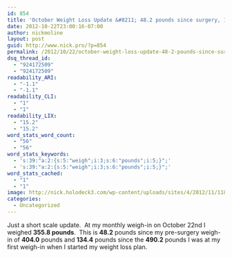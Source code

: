 ```yaml
---
id: 854
title: 'October Weight Loss Update &#8211; 48.2 pounds since surgery, 134.4 pounds total'
date: 2012-10-22T23:00:16-07:00
author: nickmoline
layout: post
guid: http://www.nick.pro/?p=854
permalink: /2012/10/22/october-weight-loss-update-48-2-pounds-since-surgery-134-4-pounds-total/
dsq_thread_id:
  - "924172509"
  - "924172509"
readability_ARI:
  - "-1.1"
  - "-1.1"
readability_CLI:
  - "1"
  - "1"
readability_LIX:
  - "15.2"
  - "15.2"
word_stats_word_count:
  - "56"
  - "56"
word_stats_keywords:
  - 's:39:"a:2:{s:5:"weigh";i:3;s:6:"pounds";i:5;}";'
  - 's:39:"a:2:{s:5:"weigh";i:3;s:6:"pounds";i:5;}";'
word_stats_cached:
  - "1"
  - "1"
image: http://nick.holodeck3.com/wp-content/uploads/sites/4/2012/11/1186278_63432651-672x372.jpg
categories:
  - Uncategorized
---
```

Just a short scale update.  At my monthly weigh-in on October 22nd I weighed **355.8 pounds**.  This is **48.2** pounds since my pre-surgery weigh-in of **404.0** pounds and **134.4** pounds since the **490.2** pounds I was at my first weigh-in when I started my weight loss plan.